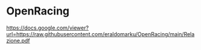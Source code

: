 # OpenRacing
https://docs.google.com/viewer?url=https://raw.githubusercontent.com/eraldomarku/OpenRacing/main/Relazione.pdf
